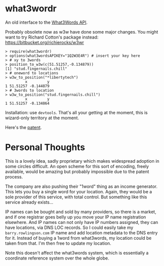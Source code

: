 what3wordr
===========

An old interface to the [What3Words API](www.what3words.com).

Probably obsolete now as w3w have done some major changes. You might want to try Richard Cotton's package instead: https://bitbucket.org/richierocks/w3wr

```
> require(what3wordr)
> options(what3wordsAPIKEY="1Q2W3E4R") # insert your key here
> # xy to 3words
> position_to_w3w(c(51.51257,-0.134879))
[1] "stud.fingernails.chill"
> # oneword to locations
> w3w_to_position("*libertytech")
         x         y
1 51.51257 -0.144879
> # 3words to location
> w3w_to_position("stud.fingernails.chill")
         x         y
1 51.51257 -0.134864
```

Installation: use `devtools`. That's all your getting at the moment, this is wizard-only
territory at the moment.

Here's the [patent](http://www.ipo.gov.uk/p-ipsum/Case/PublicationNumber/GB2513196).

Personal Thoughts
=================

This is a lovely idea, sadly proprietary which makes widespread adoption in some circles
difficult. An open scheme for this sort of encoding, freely available, would be amazing
but probably impossible due to the patent process.

The company are also pushing their "1word" thing as an income generator. This lets you buy
a single word for your location. Again, they would be a sole provider of this service,
with total control. But something like this service already exists...

IP names can be bought and sold by many providers, so there is a
market, and if one registrar goes belly up you move your IP name
registration elsewhere. And IP names can not only have IP numbers
assigned, they can have locations, via DNS LOC records. So I could easily take my
`barry.rowlingson.com` IP name and add location metadata to the DNS
entry for it. Instead of buying a 1word from what3words, my location
could be taken from that. I'm then free to update my location.

Note this doesn't affect the what3words system, which is essentially a 
coordinate reference system over the whole globe.
